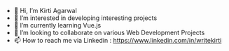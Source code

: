 - 👋 Hi, I’m Kirti Agarwal
- 👀 I’m interested in developing interesting projects
- 🌱 I’m currently learning Vue.js
- 💞️ I’m looking to collaborate on various Web Development Projects
- 📫 How to reach me via Linkedin : https://www.linkedin.com/in/writekirti

<!---
agarwalkirti27/agarwalkirti27 is a ✨ special ✨ repository because its `README.md` (this file) appears on your GitHub profile.
You can click the Preview link to take a look at your changes.
--->
